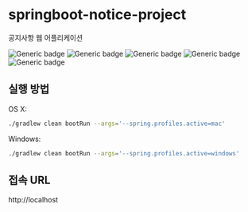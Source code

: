 # springboot-notice-project
공지사항 웹 어플리케이션

![Generic badge](https://img.shields.io/badge/springboot-2.2.6-brightgreen.svg)
![Generic badge](https://img.shields.io/badge/h2-1.4.200-blue.svg)
![Generic badge](https://img.shields.io/badge/jdk-1.8-orange.svg)
![Generic badge](https://img.shields.io/badge/Gradle-6.2.2-yellowgreen.svg)
![Generic badge](https://img.shields.io/badge/mybatis-3.5.4-green.svg)

## 실행 방법

OS X:

```sh
./gradlew clean bootRun --args='--spring.profiles.active=mac'
```

Windows:

```sh
./gradlew clean bootRun --args='--spring.profiles.active=windows'
```
## 접속 URL
http://localhost
